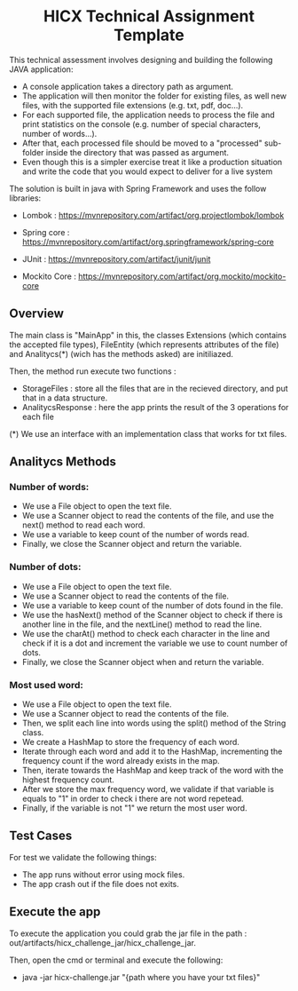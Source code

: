 # <div align="center">HICX Technical Assignment Template</div>


This technical assessment involves designing and building the following JAVA application:

* A console application takes a directory path as argument.
* The application will then monitor the folder for existing files, as well new files, with the supported file extensions (e.g. txt, pdf, doc...).
* For each supported file, the application needs to process the file and print statistics on the console (e.g. number of special characters, number of words...).
* After that, each processed file should be moved to a "processed" sub-folder inside the directory  that was passed as argument.
* Even though this is a simpler exercise treat it like a production situation and write the code that you would expect to deliver for a live system


The solution is built in java with Spring Framework and uses the follow libraries:


- Lombok :  https://mvnrepository.com/artifact/org.projectlombok/lombok




- Spring core : https://mvnrepository.com/artifact/org.springframework/spring-core



- JUnit :  https://mvnrepository.com/artifact/junit/junit



- Mockito Core : https://mvnrepository.com/artifact/org.mockito/mockito-core


## Overview



The main class is "MainApp" in this, the classes Extensions (which contains the accepted file types), FileEntity (which represents attributes of the file) and Analitycs(*) (wich has the methods asked) are initiliazed.

Then, the method run execute two functions :

* StorageFiles : store all the files that are in the recieved directory, and put that in a data structure.
* AnalitycsResponse : here the app prints the result of the 3 operations for each file


(*) We use an interface with an implementation class that works for txt files.





## Analitycs Methods




### Number of words:
* We use a File object to open the text file.
* We use a Scanner object to read the contents of the file, and use the next() method to read each word.
* We use a variable to keep count of the number of words read.
* Finally, we close the Scanner object and return the variable.




### Number of dots:
* We use a File object to open the text file.
* We use a Scanner object to read the contents of the file.
* We use a variable to keep count of the number of dots found in the file.
* We use the hasNext() method of the Scanner object to check if there is another line in the file, and the nextLine() method to read the line.
* We use the charAt() method to check each character in the line and check if it is a dot and increment the variable we use to count number of dots.
* Finally, we close the Scanner object when and return the variable.




### Most used word:
* We use a File object to open the text file.
* We use a Scanner object to read the contents of the file.
* Then, we split each line into words using the split() method of the String class.
* We create a HashMap to store the frequency of each word.
* Iterate through each word and add it to the HashMap, incrementing the frequency count if the word already exists in the map.
* Then, iterate towards the HashMap and keep track of the word with the highest frequency count.
* After we store the max frequency word, we validate if that variable is equals to "1" in order to check i there are not word repetead.
* Finally, if the variable is not "1" we return the most user word.



## Test Cases


For test we validate the following things:

* The app runs without error using mock files.
* The app crash out if the file does not exits.


## Execute the app


To execute the application you could grab the jar file in the path : out/artifacts/hicx_challenge_jar/hicx_challenge_jar.

Then, open the cmd or terminal and execute the following:

* java -jar hicx-challenge.jar  "{path where you have your txt files}"


<br/>  
